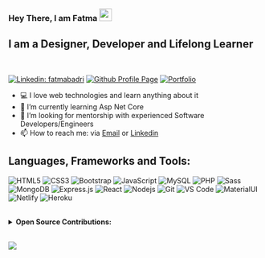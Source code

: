 ### Hey There, I am Fatma <img src="https://media.giphy.com/media/hvRJCLFzcasrR4ia7z/giphy.gif" width="25px">

## I am a Designer, Developer and Lifelong Learner

<br />

[![Linkedin: fatmabadri](https://img.shields.io/badge/-fatmabadri-blue?style=flat-square&logo=Linkedin&logoColor=white&link=https://www.linkedin.com/in/fatmabadri/)](https://www.linkedin.com/in/fatmabadri/)
[![Github Profile Page](https://img.shields.io/badge/-fatmabadri-blue?style=flat-square&logo=Github&logoColor=white&link=https://fatmabadri.github.io/)](https://fatmabadri.github.io/)
[![Portfolio](https://img.shields.io/badge/-portfolio-blue?style=flat-square&logo=React&logoColor=white&link=https://fatma-reactportfolio-netlify.com/)](https://fatma-reactportfolio.netlify.app/)




<!-- - 🔭 I’m currently studying Software Development at British Columbia Institute of Technology -->
- 💻 I love web technologies and learn anything about it
- 🌱 I’m currently learning Asp Net Core 
- 🤔 I’m looking for mentorship with experienced Software Developers/Engineers
- 📫 How to reach me: via [Email](mailto:fbadri@my.bcit.ca) or [Linkedin](https://www.linkedin.com/in/fatmabadri/)
<!-- - 🔨 I'm currently contributing on the existing projects.  -->
<!-- - 👯 I’m collaborating on ........ -->
<!-- - 💞️ I’m looking to collaborate on cool projects with real-world use cases -->
<!-- Resume -->


## Languages, Frameworks and Tools:
![HTML5](https://img.shields.io/badge/-HTML5-E34F26?style=flat-square&logo=html5&logoColor=white)
![CSS3](https://img.shields.io/badge/-CSS3-1572B6?style=flat-square&logo=css3)
![Bootstrap](https://img.shields.io/badge/-Bootstrap-563D7C?style=flat-square&logo=bootstrap)
![JavaScript](https://img.shields.io/badge/-JavaScript-%23F7DF1C?style=flat-square&logo=javascript&logoColor=000000&labelColor=%23F7DF1C&color=%23FFCE5A)
![MySQL](https://img.shields.io/badge/-MySQL-black?style=flat-square&logo=mysqlColor=f5f5f5)
![PHP](https://img.shields.io/badge/-PHP-8993be?style=flat-square&logo=php)
![Sass](https://img.shields.io/badge/-Sass-%23CC6699?style=flat-square&logo=sass&logoColor=ffffff)
![MongoDB](https://img.shields.io/badge/-MongoDB-white?style=flat-square&logo=mongodb)
![Express.js](https://img.shields.io/badge/-Expressjs-white?style=flat-square&logo=expressjs)
![React](https://img.shields.io/badge/-React-%23282C34?style=flat-square&logo=react)
![Nodejs](https://img.shields.io/badge/-Nodejs-green?style=flat-square&logo=Node.js)
![Git](https://img.shields.io/badge/-Git-%23F05032?style=flat-square&logo=git&logoColor=%23ffffff)
![VS Code](https://img.shields.io/badge/-VSCode-%23007ACC?style=flat-square&logo=visual-studio-code)
![MaterialUI](https://img.shields.io/badge/-MaterialUI-0081CB?style=flat-square&logo=material-UI)
![Netlify](https://img.shields.io/badge/-Netlify-%2300C7B7?style=flat-square&logo=netlify&logoColor=ffffff)
![Heroku](https://img.shields.io/badge/-Heroku-430098?style=flat-square&logo=heroku)
<!--![Postman](https://img.shields.io/badge/Postman-black?style=flat-square&logo=postman)
![Android](https://img.shields.io/badge/Android-05150C?style=flat-square&logo=android)
![PostgreSQL](https://img.shields.io/badge/-PostgreSQL-336791?style=flat-square&logo=postgresql)
![GraphQL](https://img.shields.io/badge/-GraphQL-E10098?style=flat-square&logo=graphql)
![Docker](https://img.shields.io/badge/-Docker-black?style=flat-square&logo=docker)
![PostgreSQL](https://img.shields.io/badge/-PostgreSQL-336791?style=flat-square&logo=postgresql)
![Amazon AWS](https://img.shields.io/badge/Amazon%20AWS-232F3E?style=flat-square&logo=amazon-aws)
![Microsoft Azure](https://img.shields.io/badge/Microsoft%20Azure-232F7E?style=flat-square&logo=microsoft-azure)
![Google Cloud](https://img.shields.io/badge/Google%20Cloud-black?style=flat-square&logo=google-cloud) -->

<br />

<details>
    <summary>
        <strong>Open Source Contributions:</strong>
    </summary>

- Translation of [React Website](https://reactjs.org/) into [Turkish](https://tr.reactjs.org/)
    - [Accessibility](https://tr.reactjs.org/docs/accessibility.html)    
    - [Integrating with Other Libraries](https://tr.reactjs.org/docs/integrating-with-other-libraries.html)

- Translation of [Modern Javascript](https://javascript.info/) into [Turkish](https://tr.javascript.info/)
    - [Modifying the document](https://tr.javascript.info/modifying-document)

</details>


<!-- ## Github Stats:  -->
<!-- ## Most Used languages:  -->

<br />



![](https://visitor-badge.glitch.me/badge?page_id=fatmabadri.fatmabadri)


<!--
**fatmabadri/fatmabadri** is a ✨ _special_ ✨ repository because its `README.md` (this file) appears on your GitHub profile.
Here are some ideas to get you started:
- 🔭 I’m currently working on ...
- 🌱 I’m currently learning ...
- 👯 I’m looking to collaborate on ...
- 🤔 I’m looking for help with ...
- 💬 Ask me about ...
- 📫 How to reach me: ...
- 😄 Pronouns: ...
- ⚡ Fun fact: ...
-->
